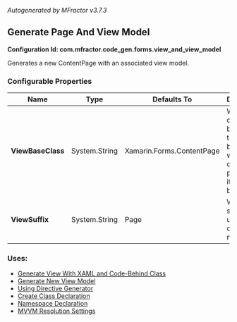 *Autogenerated by MFractor v3.7.3*
## Generate Page And View Model

**Configuration Id: com.mfractor.code_gen.forms.view_and_view_model**

Generates a new ContentPage with an associated view model.


### Configurable Properties

| Name | Type | Defaults To | Description |
|------|------|-------------|-------------|
| **ViewBaseClass** | System.String | Xamarin.Forms.ContentPage | What is the default base class that should be used when creating the page and it's code behind? |
| **ViewSuffix** | System.String | Page | What is the suffix to use when creating a new page? |

### Uses:

 * [Generate View With XAML and Code-Behind Class](/code-generation/xamarin-forms.md#generate-view-with-xaml-and-code-behind-class)
 * [Generate New View Model](/code-actions/xaml/generate.md#generate-new-view-model)
 * [Using Directive Generator](/code-generation/csharp.md#using-directive-generator)
 * [Create Class Declaration](/code-generation/csharp.md#create-class-declaration)
 * [Namespace Declaration](/code-generation/csharp.md#namespace-declaration)
 * [MVVM Resolution Settings](/configuration/xamarin-forms.md#mvvm-resolution-settings)


